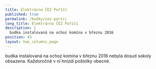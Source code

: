 ```yaml
---
title: Elektrárna ČEZ Poříčí
published: true
permalink: /budky/cez-porici
long_title: Elektrárna ČEZ Poříčí
description: |
  budka instalovaná na ochoz komína v březnu 2016 
position: 43
layout: two_columns_page
---
```

budka instalovaná na ochoz komína v březnu 2016 nebyla dosud sokoly obsazena. Každoročně v ní hnízdí poštolky obecné.
